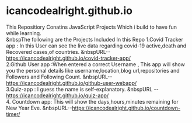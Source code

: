 # icancodealright.github.io

This Repositiory Conatins JavaScript Projects Which i build to have fun while learning.
</br>&nbspThe following are the Projects Included In this Repo
 1.Covid Tracker app : In this User can see the live data regarding covid-19 active,death and Recovered cases,of countries.
    &nbspURL--https://icancodealright.github.io/covid-tracker-app/
 </br>
 2.Github User app :When entered a correct Username , This app will show you the personal details like username,location,blog url,repositories and Followers and Following Count.
    &nbspURL--https://icancodealright.github.io/github-user-webapp/
 </br>
 3.Quiz-app : I guess the name is  self-explanatory.
    &nbspURL --https://icancodealright.github.io/quiz-app/
 </br>
 4. Countdown app: This will show the days,hours,minutes remaining for New Year Eve.
    &nbspURL--https://icancodealright.github.io/countdown-timer/
